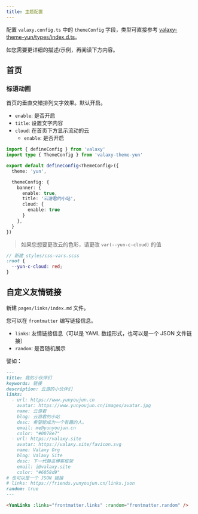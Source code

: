 ```yaml
---
title: 主题配置
---
```


配置 `valaxy.config.ts` 中的 `themeConfig` 字段，类型可直接参考 [valaxy-theme-yun/types/index.d.ts](https://github.com/YunYouJun/valaxy/blob/main/packages/valaxy-theme-yun/types/index.d.ts)。

如您需要更详细的描述/示例，再阅读下方内容。

## 首页

### 标语动画

首页的垂直交错排列文字效果。默认开启。

- `enable`: 是否开启
- `title`: 设置文字内容
- `cloud`: 在首页下方显示流动的云
  - `enable`: 是否开启

```ts
import { defineConfig } from 'valaxy'
import type { ThemeConfig } from 'valaxy-theme-yun'

export default defineConfig<ThemeConfig>({
  theme: 'yun',

  themeConfig: {
    banner: {
      enable: true,
      title: '云游君的小站',
      cloud: {
        enable: true
      }
    },
  }
})
```

> 如果您想要更改云的色彩，请更改 `var(--yun-c-cloud)` 的值

```scss
// 新建 styles/css-vars.scss
:root {
  --yun-c-cloud: red;
}
```

## 自定义友情链接

新建 `pages/links/index.md` 文件。

您可以在 `frontmatter` 编写链接信息。

- `links`: 友情链接信息（可以是 YAML 数组形式，也可以是一个 JSON 文件链接）
- `random`: 是否随机展示

譬如：

```md
---
title: 我的小伙伴们
keywords: 链接
description: 云游的小伙伴们
links:
  - url: https://www.yunyoujun.cn
    avatar: https://www.yunyoujun.cn/images/avatar.jpg
    name: 云游君
    blog: 云游君的小站
    desc: 希望能成为一个有趣的人。
    email: me@yunyoujun.cn
    color: "#0078e7"
  - url: https://valaxy.site
    avatar: https://valaxy.site/favicon.svg
    name: Valaxy Org
    blog: Valaxy Site
    desc: 下一代静态博客框架
    email: i@valaxy.site
    color: "#6058d9"
# 也可以是一个 JSON 链接
# links: https://friends.yunyoujun.cn/links.json
random: true
---

<YunLinks :links="frontmatter.links" :random="frontmatter.random" />
```
